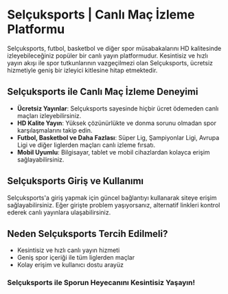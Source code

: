 # **Selçuksports** | Canlı Maç İzleme Platformu

Selçuksports, futbol, basketbol ve diğer spor müsabakalarını HD kalitesinde izleyebileceğiniz popüler bir canlı yayın platformudur. Kesintisiz ve hızlı yayın akışı ile spor tutkunlarının vazgeçilmezi olan Selçuksports, ücretsiz hizmetiyle geniş bir izleyici kitlesine hitap etmektedir.

## Selçuksports ile Canlı Maç İzleme Deneyimi

- **Ücretsiz Yayınlar**: Selçuksports sayesinde hiçbir ücret ödemeden canlı maçları izleyebilirsiniz.
- **HD Kalite Yayın**: Yüksek çözünürlükte ve donma sorunu olmadan spor karşılaşmalarını takip edin.
- **Futbol, Basketbol ve Daha Fazlası**: Süper Lig, Şampiyonlar Ligi, Avrupa Ligi ve diğer liglerden maçları canlı izleme fırsatı.
- **Mobil Uyumlu**: Bilgisayar, tablet ve mobil cihazlardan kolayca erişim sağlayabilirsiniz.

## Selçuksports Giriş ve Kullanımı

Selçuksports'a giriş yapmak için güncel bağlantıyı kullanarak siteye erişim sağlayabilirsiniz. Eğer girişte problem yaşıyorsanız, alternatif linkleri kontrol ederek canlı yayınlara ulaşabilirsiniz.

## Neden Selçuksports Tercih Edilmeli?

- Kesintisiz ve hızlı canlı yayın hizmeti
- Geniş spor içeriği ile tüm liglerden maçlar
- Kolay erişim ve kullanıcı dostu arayüz

### **Selçuksports ile Sporun Heyecanını Kesintisiz Yaşayın!**
